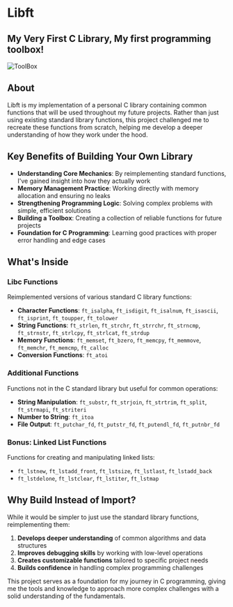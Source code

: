 # Libft

## My Very First C Library, My first programming toolbox!

![ToolBox](https://raw.githubusercontent.com/isilva-t/42.Mile.1_tools/main/01_libft/assets/01.jpg)

## About

Libft is my implementation of a personal C library containing common functions that will be used throughout my future projects. Rather than just using existing standard library functions, this project challenged me to recreate these functions from scratch, helping me develop a deeper understanding of how they work under the hood.

## Key Benefits of Building Your Own Library

- **Understanding Core Mechanics**: By reimplementing standard functions, I've gained insight into how they actually work
- **Memory Management Practice**: Working directly with memory allocation and ensuring no leaks
- **Strengthening Programming Logic**: Solving complex problems with simple, efficient solutions
- **Building a Toolbox**: Creating a collection of reliable functions for future projects
- **Foundation for C Programming**: Learning good practices with proper error handling and edge cases

## What's Inside

### Libc Functions
Reimplemented versions of various standard C library functions:

- **Character Functions**: `ft_isalpha`, `ft_isdigit`, `ft_isalnum`, `ft_isascii`, `ft_isprint`, `ft_toupper`, `ft_tolower`
- **String Functions**: `ft_strlen`, `ft_strchr`, `ft_strrchr`, `ft_strncmp`, `ft_strnstr`, `ft_strlcpy`, `ft_strlcat`, `ft_strdup`
- **Memory Functions**: `ft_memset`, `ft_bzero`, `ft_memcpy`, `ft_memmove`, `ft_memchr`, `ft_memcmp`, `ft_calloc`
- **Conversion Functions**: `ft_atoi`

### Additional Functions
Functions not in the C standard library but useful for common operations:

- **String Manipulation**: `ft_substr`, `ft_strjoin`, `ft_strtrim`, `ft_split`, `ft_strmapi`, `ft_striteri`
- **Number to String**: `ft_itoa`
- **File Output**: `ft_putchar_fd`, `ft_putstr_fd`, `ft_putendl_fd`, `ft_putnbr_fd`

### Bonus: Linked List Functions
Functions for creating and manipulating linked lists:

- `ft_lstnew`, `ft_lstadd_front`, `ft_lstsize`, `ft_lstlast`, `ft_lstadd_back`
- `ft_lstdelone`, `ft_lstclear`, `ft_lstiter`, `ft_lstmap`

## Why Build Instead of Import?

While it would be simpler to just use the standard library functions, reimplementing them:

1. **Develops deeper understanding** of common algorithms and data structures
2. **Improves debugging skills** by working with low-level operations
3. **Creates customizable functions** tailored to specific project needs
4. **Builds confidence** in handling complex programming challenges

This project serves as a foundation for my journey in C programming, giving me the tools and knowledge to approach more complex challenges with a solid understanding of the fundamentals.

